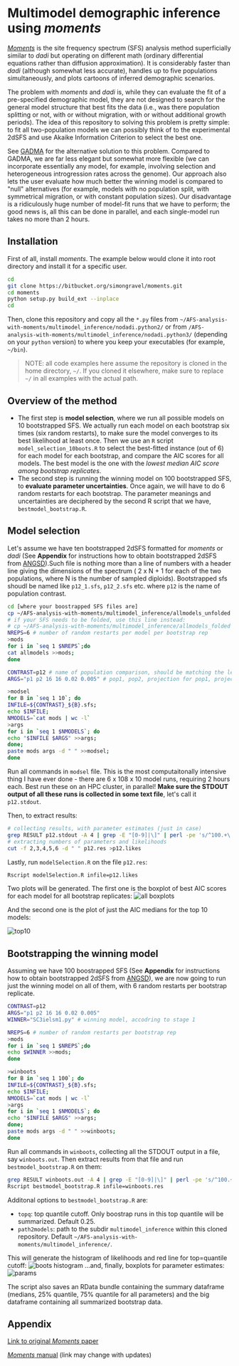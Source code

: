 # Multimodel demographic inference using *moments* 

[*Moments*](https://bitbucket.org/simongravel/moments/src/master/) is the site frequency spectrum (SFS) analysis method superficially similar to *dadi* but operating on different math (ordinary differential equations rather than diffusion approximation). It is considerably faster than *dadi* (although somewhat less accurate), handles up to five populations simultaneously, and plots cartoons of inferred demographic scenarios.

The problem with *moments* and *dadi* is, while they can evaluate the fit of a pre-specified demographic model, they are not designed to search for the general model structure that best fits the data (i.e., was there population splitting or not, with or without migration, with or without additional growth periods). The idea of this repository to solving this problem is pretty simple: to fit all two-population models we can possibly think of to the experimental 2dSFS and use Akaike Information Criterion to select the best one.

See [GADMA](https://github.com/ctlab/GADMA) for the alternative solution to this problem. Compared to GADMA, we are far less elegant but somewhat more flexible (we can incorporate essentially any model, for example, involving selection and heterogeneous introgression rates across the genome). Our approach also lets the user evaluate how much better the winning model is compared to "null" alternatives (for example, models with no population split, with symmetrical migration, or with constant population sizes). Our disadvantage is a ridiculously huge number of model-fit runs that we have to perform; the good news is, all this can be done in parallel, and each single-model run takes no more than 2 hours.

## Installation ##
First of all, install *moments*. The example below would clone it into root directory and install it for a specific user.
```bash
cd
git clone https://bitbucket.org/simongravel/moments.git 
cd moments
python setup.py build_ext --inplace
cd
```
Then, clone this repository and copy all the `*.py` files from `~/AFS-analysis-with-moments/multimodel_inference/nodadi.python2/` or from `/AFS-analysis-with-moments/multimodel_inference/nodadi.python3/` (depending on your `python` version) to where you keep your executables (for example, `~/bin`). 
> NOTE: all code examples here assume the repository is cloned in the home directory, `~/`. If you cloned it elsewhere, make sure to replace `~/` in all examples with the actual path.

## Overview of the method ##
- The first step is **model selection**, where we run all possible models on 10 bootstrapped SFS. We actually run each model on each bootstrap six times (six random restarts), to make sure the model converges to its best likelihood at least once. Then we use an `R` script `model_selection_10boots.R` to select the best-fitted instance (out of 6) for each model for each bootstrap, and compare the AIC scores for all models. The best model is the one with the *lowest median AIC score among bootstrap replicates*.  
- The second step is running the winning model on 100 bootstrapped SFS, to **evaluate parameter uncertainties**. Once again, we will have to do 6 random restarts for each bootstrap. The parameter meanings and uncertainties are deciphered by the second R script that we have, `bestmodel_bootstrap.R`.

## Model selection ##
Let's assume we have ten bootstrapped 2dSFS formatted for *moments* or *dadi* (See **Appendix** for instructions how to obtain bootstrapped 2dSFS from [ANGSD](http://www.popgen.dk/angsd/index.php/ANGSD)).Such file is nothing more than a line of numbers with a header line giving the dimensions of the spectrum ( 2 x N + 1 for each of the two populations, where N is the number of sampled diploids). 
Bootstrapped sfs shoudl be named like `p12_1.sfs`, `p12_2.sfs` etc. where `p12` is the name of population contrast.

```bash
cd [where your boostrapped SFS files are]
cp ~/AFS-analysis-with-moments/multimodel_inference/allmodels_unfolded allmodels
# if your SFS needs to be folded, use this line instead:
# cp ~/AFS-analysis-with-moments/multimodel_inference/allmodels_folded allmodels
NREPS=6 # number of random restarts per model per bootstrap rep
>mods
for i in `seq 1 $NREPS`;do 
cat allmodels >>mods;
done

CONTRAST=p12 # name of population comparison, should be matching the leading part of the bootstapped SFS names
ARGS="p1 p2 16 16 0.02 0.005" # pop1, pop2, projection for pop1, projection for pop2, mutation rate (per genotyped portion of the genome per generation), generation time in thousands of years. Population names can be anything. For ANGSD-derived SFS, projections should be 0.8*2N for each population (ronded to integer); in the case shown here, each population was represented by 10 individuals.

>modsel
for B in `seq 1 10`; do
INFILE=${CONTRAST}_${B}.sfs;
echo $INFILE;
NMODELS=`cat mods | wc -l`
>args
for i in `seq 1 $NMODELS`; do
echo "$INFILE $ARGS" >>args;
done;
paste mods args -d " " >>modsel;
done
```
Run all commands in `modsel` file. This is the most computaitonally intensive thing I have ever done - there are 6 x 108 x 10 model runs, requiring 2 hours each. Best run these on an HPC cluster, in parallel! **Make sure the STDOUT output of all these runs is collected in some text file**, let's call it `p12.stdout`.

Then, to extract results:
```bash
# collecting results, with parameter estimates (just in case)
grep RESULT p12.stdout -A 4 | grep -E "[0-9]|\]" | perl -pe 's/^100.+\.o\d+\S//' | perl -pe 's/\n//' | perl -pe 's/[\[\]]//g' | perl -pe 's/RESULT/\nRESULT/g' | grep RESULT >p12.res
# extracting numbers of parameters and likelihoods
cut -f 2,3,4,5,6 -d " " p12.res >p12.likes
```
Lastly, run `modelSelection.R` on the file `p12.res`:
```bash
Rscript modelSelection.R infile=p12.likes
```
Two plots will be generated. The first one is the boxplot of best AIC scores for each model for all bootstrap replicates:
![all boxplots](all_boxplots.png)

And the second one is the plot of just the AIC medians for the top 10 models:

![top10](top10_medians.png)

## Bootstrapping the winning model ## 
Assuming we have 100 boostrapped SFS (See **Appendix** for instructions how to obtain bootstrapped 2dSFS from [ANGSD](http://www.popgen.dk/angsd/index.php/ANGSD)), we are now going to run just the winning model on all of them, with 6 random restarts per bootstrap replicate. 

```bash
CONTRAST=p12
ARGS="p1 p2 16 16 0.02 0.005"
WINNER="SC3ielsm1.py" # winning model, accodring to stage 1

NREPS=6 # number of random restarts per bootstrap rep
>mods
for i in `seq 1 $NREPS`;do 
echo $WINNER >>mods;
done

>winboots
for B in `seq 1 100`; do
INFILE=${CONTRAST}_${B}.sfs;
echo $INFILE;
NMODELS=`cat mods | wc -l`
>args
for i in `seq 1 $NMODELS`; do
echo "$INFILE $ARGS" >>args;
done;
paste mods args -d " " >>winboots;
done
```
Run all commands in `winboots`, collecting all the STDOUT output in a file, say `winboots.out`. Then extract results from that file and run `bestmodel_bootstrap.R` on them:
```bash
grep RESULT winboots.out -A 4 | grep -E "[0-9]|\]" | perl -pe 's/^100.+\.o\d+\S//' | perl -pe 's/\n//' | perl -pe 's/[\[\]]//g' | perl -pe 's/RESULT/\nRESULT/g' | grep RESULT >winboots.res
Rscript bestmodel_bootstrap.R infile=winboots.res
```
Additonal options to `bestmodel_bootstrap.R` are:
- `topq`: top quantile cutoff. Only boostrap runs in this top quantile will be summarized. Default 0.25.
- `path2models`: path to the subdir `multimodel_inference` within this cloned repository. Default `~/AFS-analysis-with-moments/multimodel_inference/`.

This will generate the histogram of likelihoods and red line for top=quantile cutoff:
![boots histogram](boothist.png)
...and, finally, boxplots for parameter estimates:
![params](boot_params.png)

The script also saves an RData bundle containing the summary dataframe (medians, 25% quantile, 75% quantile for all parameters) and the big dataframe containing all summarized bootstrap data.



## Appendix ## 

[Link to original *Moments* paper]( http://www.genetics.org/content/early/2017/05/08/genetics.117.200493)

[*Moments* manual](https://bitbucket.org/simongravel/moments/raw/efc4da3047226e3662dd43b525e41c85b93e90fd/doc/manual/manual.pdf) (link may change with updates)
